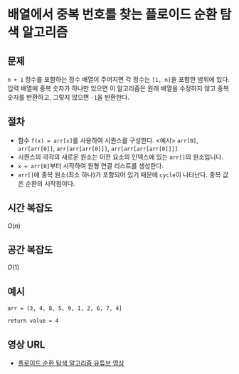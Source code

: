 # 배열에서 중복 번호를 찾는 플로이드 순환 탐색 알고리즘

## 문제

`n + 1` 정수를 포함하는 정수 배열이 주어지면 각 정수는 `[1, n]`을 포함한 범위에 있다. 입력 배열에 중복 숫자가 하나만 있으면 이 알고리즘은 원래 배열을 수정하지 않고 중복 숫자를 반환하고, 그렇지 않으면 `-1`을 반환한다.

## 절차


- 함수 `f(x) = arr[x]`를 사용하여 시퀀스를 구성한다.
<예시> `arr[0]`, `arr[arr[0]]`, `arr[arr[arr[0]]]`, `arr[arr[arr[arr[0]]]]`
- 시퀀스의 각각의 새로운 원소는 이전 요소의 인덱스에 있는 `arr[]`의 원소입니다.
- `x = arr[0]`부터 시작하여 원형 연결 리스트를 생성한다.
- `arr[]`에 중복 원소(최소 하나)가 포함되어 있기 때문에 `cycle`이 나타난다. 중복 값은 순환의 시작점이다.

## 시간 복잡도

$O(n)$

## 공간 복잡도

$O(1)$

## 예시

```
arr = [3, 4, 8, 5, 9, 1, 2, 6, 7, 4]  

return value = 4
```

## 영상 URL

- [플로이드 순환 탐색 알고리즘 유튜브 영상](https://www.youtube.com/watch?v=B6smdk7pZ14)
